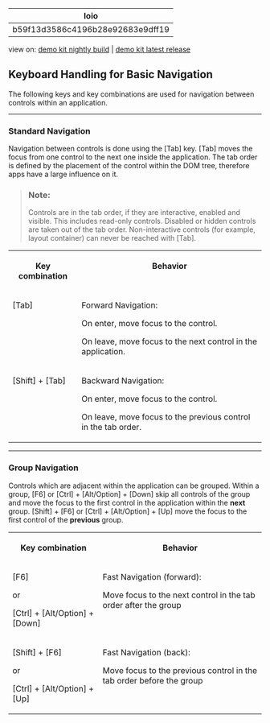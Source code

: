 <!-- loiob59f13d3586c4196b28e92683e9dff19 -->

| loio |
| -----|
| b59f13d3586c4196b28e92683e9dff19 |

<div id="loio">

view on: [demo kit nightly build](https://sdk.openui5.org/nightly/#/topic/b59f13d3586c4196b28e92683e9dff19) | [demo kit latest release](https://sdk.openui5.org/topic/b59f13d3586c4196b28e92683e9dff19)</div>

## Keyboard Handling for Basic Navigation

The following keys and key combinations are used for navigation between controls within an application.

***

### Standard Navigation

Navigation between controls is done using the [Tab\] key. [Tab\] moves the focus from one control to the next one inside the application. The tab order is defined by the placement of the control within the DOM tree, therefore apps have a large influence on it.

> ### Note:  
> Controls are in the tab order, if they are interactive, enabled and visible. This includes read-only controls. Disabled or hidden controls are taken out of the tab order. Non-interactive controls \(for example, layout container\) can never be reached with [Tab\].


<table>
<tr>
<th valign="top">

Key combination

</th>
<th valign="top">

Behavior

</th>
</tr>
<tr>
<td valign="top">

[Tab\]

</td>
<td valign="top">

Forward Navigation:

On enter, move focus to the control.

On leave, move focus to the next control in the application.

</td>
</tr>
<tr>
<td valign="top">

[Shift\] + [Tab\] 

</td>
<td valign="top">

Backward Navigation:

On enter, move focus to the control.

On leave, move focus to the previous control in the tab order.

</td>
</tr>
</table>

***

### Group Navigation

Controls which are adjacent within the application can be grouped. Within a group, [F6\] or [Ctrl\] + [Alt/Option\] + [Down\]  skip all controls of the group and move the focus to the first control in the application within the **next** group. [Shift\] + [F6\]  or [Ctrl\] + [Alt/Option\] + [Up\] move the focus to the first control of the **previous** group.


<table>
<tr>
<th valign="top">

Key combination

</th>
<th valign="top">

Behavior

</th>
</tr>
<tr>
<td valign="top">

[F6\] 

or

[Ctrl\] + [Alt/Option\] + [Down\] 

</td>
<td valign="top">

Fast Navigation \(forward\):

Move focus to the next control in the tab order after the group

</td>
</tr>
<tr>
<td valign="top">

[Shift\] + [F6\]  

or

[Ctrl\] + [Alt/Option\] + [Up\] 

</td>
<td valign="top">

Fast Navigation \(back\):

Move focus to the previous control in the tab order before the group

</td>
</tr>
</table>

